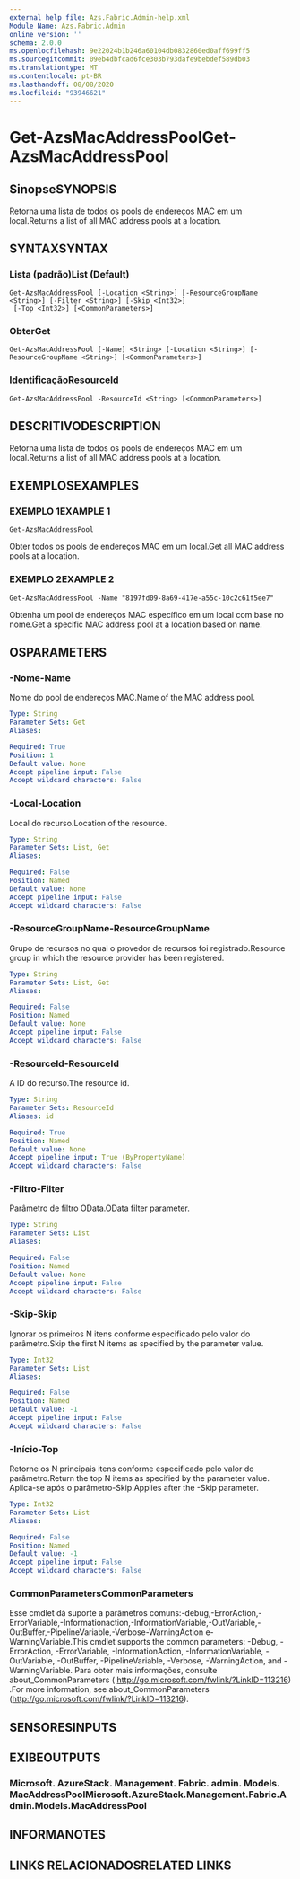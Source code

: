 ```yaml
---
external help file: Azs.Fabric.Admin-help.xml
Module Name: Azs.Fabric.Admin
online version: ''
schema: 2.0.0
ms.openlocfilehash: 9e22024b1b246a60104db0832860ed0aff699ff5
ms.sourcegitcommit: 09eb4dbfcad6fce303b793dafe9bebdef589db03
ms.translationtype: MT
ms.contentlocale: pt-BR
ms.lasthandoff: 08/08/2020
ms.locfileid: "93946621"
---
```

# <span data-ttu-id="7fd02-101">Get-AzsMacAddressPool</span><span class="sxs-lookup"><span data-stu-id="7fd02-101">Get-AzsMacAddressPool</span></span>

## <span data-ttu-id="7fd02-102">Sinopse</span><span class="sxs-lookup"><span data-stu-id="7fd02-102">SYNOPSIS</span></span>
<span data-ttu-id="7fd02-103">Retorna uma lista de todos os pools de endereços MAC em um local.</span><span class="sxs-lookup"><span data-stu-id="7fd02-103">Returns a list of all MAC address pools at a location.</span></span>

## <span data-ttu-id="7fd02-104">SYNTAX</span><span class="sxs-lookup"><span data-stu-id="7fd02-104">SYNTAX</span></span>

### <span data-ttu-id="7fd02-105">Lista (padrão)</span><span class="sxs-lookup"><span data-stu-id="7fd02-105">List (Default)</span></span>
```
Get-AzsMacAddressPool [-Location <String>] [-ResourceGroupName <String>] [-Filter <String>] [-Skip <Int32>]
 [-Top <Int32>] [<CommonParameters>]
```

### <span data-ttu-id="7fd02-106">Obter</span><span class="sxs-lookup"><span data-stu-id="7fd02-106">Get</span></span>
```
Get-AzsMacAddressPool [-Name] <String> [-Location <String>] [-ResourceGroupName <String>] [<CommonParameters>]
```

### <span data-ttu-id="7fd02-107">Identificação</span><span class="sxs-lookup"><span data-stu-id="7fd02-107">ResourceId</span></span>
```
Get-AzsMacAddressPool -ResourceId <String> [<CommonParameters>]
```

## <span data-ttu-id="7fd02-108">DESCRITIVO</span><span class="sxs-lookup"><span data-stu-id="7fd02-108">DESCRIPTION</span></span>
<span data-ttu-id="7fd02-109">Retorna uma lista de todos os pools de endereços MAC em um local.</span><span class="sxs-lookup"><span data-stu-id="7fd02-109">Returns a list of all MAC address pools at a location.</span></span>

## <span data-ttu-id="7fd02-110">EXEMPLOS</span><span class="sxs-lookup"><span data-stu-id="7fd02-110">EXAMPLES</span></span>

### <span data-ttu-id="7fd02-111">EXEMPLO 1</span><span class="sxs-lookup"><span data-stu-id="7fd02-111">EXAMPLE 1</span></span>
```
Get-AzsMacAddressPool
```

<span data-ttu-id="7fd02-112">Obter todos os pools de endereços MAC em um local.</span><span class="sxs-lookup"><span data-stu-id="7fd02-112">Get all MAC address pools at a location.</span></span>

### <span data-ttu-id="7fd02-113">EXEMPLO 2</span><span class="sxs-lookup"><span data-stu-id="7fd02-113">EXAMPLE 2</span></span>
```
Get-AzsMacAddressPool -Name "8197fd09-8a69-417e-a55c-10c2c61f5ee7"
```

<span data-ttu-id="7fd02-114">Obtenha um pool de endereços MAC específico em um local com base no nome.</span><span class="sxs-lookup"><span data-stu-id="7fd02-114">Get a specific MAC address pool at a location based on name.</span></span>

## <span data-ttu-id="7fd02-115">OS</span><span class="sxs-lookup"><span data-stu-id="7fd02-115">PARAMETERS</span></span>

### <span data-ttu-id="7fd02-116">-Nome</span><span class="sxs-lookup"><span data-stu-id="7fd02-116">-Name</span></span>
<span data-ttu-id="7fd02-117">Nome do pool de endereços MAC.</span><span class="sxs-lookup"><span data-stu-id="7fd02-117">Name of the MAC address pool.</span></span>

```yaml
Type: String
Parameter Sets: Get
Aliases:

Required: True
Position: 1
Default value: None
Accept pipeline input: False
Accept wildcard characters: False
```

### <span data-ttu-id="7fd02-118">-Local</span><span class="sxs-lookup"><span data-stu-id="7fd02-118">-Location</span></span>
<span data-ttu-id="7fd02-119">Local do recurso.</span><span class="sxs-lookup"><span data-stu-id="7fd02-119">Location of the resource.</span></span>

```yaml
Type: String
Parameter Sets: List, Get
Aliases:

Required: False
Position: Named
Default value: None
Accept pipeline input: False
Accept wildcard characters: False
```

### <span data-ttu-id="7fd02-120">-ResourceGroupName</span><span class="sxs-lookup"><span data-stu-id="7fd02-120">-ResourceGroupName</span></span>
<span data-ttu-id="7fd02-121">Grupo de recursos no qual o provedor de recursos foi registrado.</span><span class="sxs-lookup"><span data-stu-id="7fd02-121">Resource group in which the resource provider has been registered.</span></span>

```yaml
Type: String
Parameter Sets: List, Get
Aliases:

Required: False
Position: Named
Default value: None
Accept pipeline input: False
Accept wildcard characters: False
```

### <span data-ttu-id="7fd02-122">-ResourceId</span><span class="sxs-lookup"><span data-stu-id="7fd02-122">-ResourceId</span></span>
<span data-ttu-id="7fd02-123">A ID do recurso.</span><span class="sxs-lookup"><span data-stu-id="7fd02-123">The resource id.</span></span>

```yaml
Type: String
Parameter Sets: ResourceId
Aliases: id

Required: True
Position: Named
Default value: None
Accept pipeline input: True (ByPropertyName)
Accept wildcard characters: False
```

### <span data-ttu-id="7fd02-124">-Filtro</span><span class="sxs-lookup"><span data-stu-id="7fd02-124">-Filter</span></span>
<span data-ttu-id="7fd02-125">Parâmetro de filtro OData.</span><span class="sxs-lookup"><span data-stu-id="7fd02-125">OData filter parameter.</span></span>

```yaml
Type: String
Parameter Sets: List
Aliases:

Required: False
Position: Named
Default value: None
Accept pipeline input: False
Accept wildcard characters: False
```

### <span data-ttu-id="7fd02-126">-Skip</span><span class="sxs-lookup"><span data-stu-id="7fd02-126">-Skip</span></span>
<span data-ttu-id="7fd02-127">Ignorar os primeiros N itens conforme especificado pelo valor do parâmetro.</span><span class="sxs-lookup"><span data-stu-id="7fd02-127">Skip the first N items as specified by the parameter value.</span></span>

```yaml
Type: Int32
Parameter Sets: List
Aliases:

Required: False
Position: Named
Default value: -1
Accept pipeline input: False
Accept wildcard characters: False
```

### <span data-ttu-id="7fd02-128">-Início</span><span class="sxs-lookup"><span data-stu-id="7fd02-128">-Top</span></span>
<span data-ttu-id="7fd02-129">Retorne os N principais itens conforme especificado pelo valor do parâmetro.</span><span class="sxs-lookup"><span data-stu-id="7fd02-129">Return the top N items as specified by the parameter value.</span></span>
<span data-ttu-id="7fd02-130">Aplica-se após o parâmetro-Skip.</span><span class="sxs-lookup"><span data-stu-id="7fd02-130">Applies after the -Skip parameter.</span></span>

```yaml
Type: Int32
Parameter Sets: List
Aliases:

Required: False
Position: Named
Default value: -1
Accept pipeline input: False
Accept wildcard characters: False
```

### <span data-ttu-id="7fd02-131">CommonParameters</span><span class="sxs-lookup"><span data-stu-id="7fd02-131">CommonParameters</span></span>
<span data-ttu-id="7fd02-132">Esse cmdlet dá suporte a parâmetros comuns:-debug,-ErrorAction,-ErrorVariable,-Informationaction,-InformationVariable,-OutVariable,-OutBuffer,-PipelineVariable,-Verbose-WarningAction e-WarningVariable.</span><span class="sxs-lookup"><span data-stu-id="7fd02-132">This cmdlet supports the common parameters: -Debug, -ErrorAction, -ErrorVariable, -InformationAction, -InformationVariable, -OutVariable, -OutBuffer, -PipelineVariable, -Verbose, -WarningAction, and -WarningVariable.</span></span> <span data-ttu-id="7fd02-133">Para obter mais informações, consulte about_CommonParameters ( http://go.microsoft.com/fwlink/?LinkID=113216) .</span><span class="sxs-lookup"><span data-stu-id="7fd02-133">For more information, see about_CommonParameters (http://go.microsoft.com/fwlink/?LinkID=113216).</span></span>

## <span data-ttu-id="7fd02-134">SENSORES</span><span class="sxs-lookup"><span data-stu-id="7fd02-134">INPUTS</span></span>

## <span data-ttu-id="7fd02-135">EXIBE</span><span class="sxs-lookup"><span data-stu-id="7fd02-135">OUTPUTS</span></span>

### <span data-ttu-id="7fd02-136">Microsoft. AzureStack. Management. Fabric. admin. Models. MacAddressPool</span><span class="sxs-lookup"><span data-stu-id="7fd02-136">Microsoft.AzureStack.Management.Fabric.Admin.Models.MacAddressPool</span></span>

## <span data-ttu-id="7fd02-137">INFORMA</span><span class="sxs-lookup"><span data-stu-id="7fd02-137">NOTES</span></span>

## <span data-ttu-id="7fd02-138">LINKS RELACIONADOS</span><span class="sxs-lookup"><span data-stu-id="7fd02-138">RELATED LINKS</span></span>

